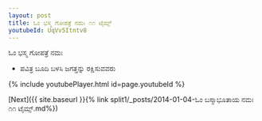 ```yaml
---
layout: post
title: ಓಂ ಭಸ್ಮ ಗೋಪತ್ರೆ ನಮಃ ೧೧ ಟೈಮ್ಸ್
youtubeId: UqVv5Itntv8
---
```

 
 
 ಓಂ ಭಸ್ಮ ಗೋಪತ್ರೆ ನಮಃ  
 
 -  ಪವಿತ್ರ ಬೂದಿ ಬಳಸಿ ಜಗತ್ತನ್ನು ರಕ್ಷಿಸುವವರು 
 
  
 
  
 
 
 
 
 
 


{% include youtubePlayer.html id=page.youtubeId %}
 
[Next]({{ site.baseurl }}{% link  split1/_posts/2014-01-04-ಓಂ ಬಸ್ಮಾಭೂತಾಯ ನಮಃ ೧೧ ಟೈಮ್ಸ್.md%})
 
